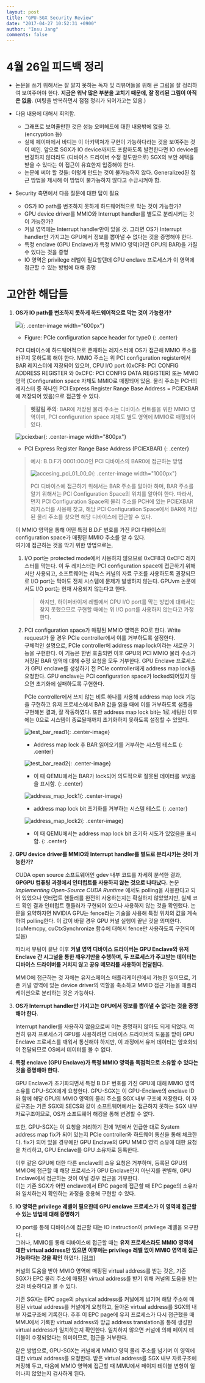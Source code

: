 ```yaml
---
layout: post
title: "GPU-SGX Security Review"
date: "2017-04-27 10:52:31 +0900"
author: "Insu Jang"
comments: false
---
```


# 4월 26일 피드백 정리
- 논문을 쓰기 위해서는 잘 알지 못하는 독자 및 리뷰어들을 위해 큰 그림을 잘 정리하여 보여주어야 한다.
**지금은 워낙 많은 부분을 고치기 때문에, 잘 정리된 그림이 아직은 없음.** (미팅을 반복하면서 점점 정리가 되어가고는 있음.)
- 다음 내용에 대해서 회의함.
    - 그래프로 보여줄만한 것은 성능 오버헤드에 대한 내용밖에 없을 것. (encryption 등)
    - 실제 페이퍼에서 바디는 이 아키텍쳐가 구현이 가능하다라는 것을 보여주는 것이 메인. 앞으로 SGX가
    IO device까지도 포함하도록 발전한다면 IO device를 변경하지 않더라도 (디바이스 드라이버 수정 정도만으로)
    SGX의 보안 혜택을 받을 수 있다는 이 접근이 유효한지 입증해야 한다.
    - 논문에 써야 할 것들: 이렇게 만드는 것이 불가능하지 않다. Generalized된 접근 방법을 제시해
    이 방법이 불가능하지 않다고 수긍시켜야 함.

- Security 측면에서 다음 질문에 대한 답이 필요
    - OS가 IO path를 변조하지 못하게 하드웨어적으로 막는 것이 가능한가?
    - GPU device driver를 MMIO와 Interrupt handler를 별도로 분리시키는 것이 가능한가?
    - 커널 영역에는 Interrupt handler만이 있을 것. 그러면 OS가 Interrupt handler만 가지고는
    GPU에서 정보를 뽑아낼 수 없다는 것을 증명해야 한다.
    - 특정 enclave (GPU Enclave)가 특정 MMIO 영역(어떤 GPU의 BAR)을 가질 수 있다는 것을 증명
    - IO 영역은 privilege 레벨이 필요할텐데 GPU enclave 프로세스가 이 영역에 접근할 수 있는 방법에 대해 증명

# 고안한 해답들
1. **OS가 IO path를 변조하지 못하게 하드웨어적으로 막는 것이 가능한가?**

    ![](https://upload.wikimedia.org/wikipedia/commons/thumb/c/ca/Pci-config-space.svg/1280px-Pci-config-space.svg.png){: .center-image width="600px"}
    * Figure: PCIe configuration sapce header for type0
    {: .center}

    PCI 디바이스에 하드웨어적으로 존재하는 레지스터에 OS가 접근해 MMIO 주소를 바꾸지 못하도록 해야 한다. MMIO 주소는 위 PCI configuration register에서 BAR 레지스터에 저장되어 있으며, CPU I/O port (0xCF8: PCI CONFIG ADDRESS REGISTER 와 0xCFC: PCI CONFIG DATA REGISTER) 또는 MMIO 영역 (Configuration space 자체도 MMIO로 매핑되어 있음. 물리 주소는 PCH의 레지스터 중 하나인 PCI Express Register Range Base Address = PCIEXBAR에 저장되어 있음)으로 접근할 수 있다.

    > **헷갈림 주의**: BAR에 저장된 물리 주소는 디바이스 컨트롤을 위한 MMIO 영역이며, PCI configuration space 자체도 별도 영역에 MMIO로 매핑되어 있다.

    ![pciexbar](/assets/images/protected/170427/pciexbar.png){: .center-image width="800px"}
    * PCI Express Register Range Base Address (PCIEXBAR)
    {: .center}

    > 예시: B.D.F가 0001:00.0인 PCI 디바이스의 BAR0에 접근하는 방법
    >
    > ![accesing_pci_01_00_0](/assets/images/protected/170427/accesing_pci_01_00_0.png){: .center-image width="1000px"}
    >
    > PCI 디바이스에 접근하기 위해서는 BAR 주소를 알아야 하며, BAR 주소를 알기 위해서는 PCI Configuration Space의 위치를 알아야 한다. 따라서, 먼저 PCI Configuration Space의 물리 주소를 PCH에 있는 PCIEXBAR 레지스터를 사용해 찾고, 해당 PCI Configuration Space에서 BAR에 저장된 물리 주소를 찾으면 해당 디바이스에 접근할 수 있다.

    이 MMIO 영역을 통해 어떤 특정 B.D.F 번호를 가진 PCI 디바이스의 configuration space가 매핑된 MMIO 주소를 알 수 있다.  
    여기에 접근하는 것을 막기 위한 방법으로는,

    1. I/O port는 protected mode에서 사용하지 않으므로 0xCF8과 0xCFC 레지스터를 막는다. 이 두 레지스터는 PCI configuration space에 접근하기 위해서만 사용되고, 소프트웨어는 리눅스 커널의 자료 구조를 사용하도록 권장되므로 I/O port는 막아도 전체 시스템에 문제가 발생하지 않는다. GPUvm 논문에서도 I/O port는 현재 사용되지 않는다고 한다.

        > 하지만, 하이퍼바이저 레벨에서 CPU I/O port를 막는 방법에 대해서는 찾지 못했으므로 구현할 때에는 위 I/O port를 사용하지 않는다고 가정한다.

    2. PCI configuration space가 매핑된 MMIO 영역은 RO로 한다. Write request가 올 경우 PCIe controller에서 이를 거부하도록 설정한다.  
    구체적인 설명으로, PCIe controller에 address map lock이라는 새로운 기능을 구현한다. 이 기능은 한번 호출되면 이후 GPU의 PCI MMIO 물리 주소가 저장된 BAR 영역에 대해 수정 요청을 모두 거부한다. GPU Enclave 프로세스가 GPU enclave를 생성하기 전 PCIe controller에게 address map lock을 요청한다. GPU enclave는 PCI configuration space가 locked되어있지 않으면 초기화에 실패하도록 구현한다.

        PCIe controller에서 쓰지 않는 비트 하나를 사용해 address map lock 기능을 구현하고 유저 프로세스에서 BAR 값을 읽을 때에 이를 거부하도록 샘플을 구현해본 결과, 잘 작동하였다. 또한 address map lock bit는 1로 세팅된 이후에는 0으로 시스템이 종료될때까지 초기화하지 못하도록 설정할 수 있었다.

        ![test_bar_read1](/assets/images/protected/170427/test_bar_read1.png){: .center-image}
        * Address map lock 후 BAR 읽어오기를 거부하는 시스템 테스트
        {: .center}

        ![test_bar_read2](/assets/images/protected/170427/test_bar_read2.png){: .center-image}
        * 이 때 QEMU에서는 BAR가 lock되어 의도적으로 잘못된 데이터를 보냈음을 표시함.
        {: .center}

        ![address_map_lock1](/assets/images/protected/170427/address_map_lock1.png){: .center-image}
        * address map lock bit 초기화를 거부하는 시스템 테스트
        {: .center}

        ![address_map_lock2](/assets/images/protected/170427/address_map_lock2.png){: .center-image}
        * 이 때 QEMU에서는 address map lock bit 초기화 시도가 있었음을 표시함.
        {: .center}

2. **GPU device driver를 MMIO와 Interrupt handler를 별도로 분리시키는 것이 가능한가?**

    CUDA open source 소프트웨어인 gdev 내부 코드를 자세히 분석한 결과, **GPGPU 컴퓨팅 과정에서 인터럽트를 사용하지 않는 것으로 나타났다.** 논문 *Implementing Open-Source CUDA Runtime* 에서도 polling을 사용한다고 되어 있었으나 인터럽트 핸들러를 완전히 사용하는지는 확실하지 않았었지만, 실제 코드 확인 결과 인터럽트 핸들러가 구현되어 있으나 사용하지 않는 것을 확인했다. 논문을 요약하자면 NVIDIA GPU는 fence라는 기술을 사용해 특정 위치의 값을 계속하여 polling한다. 이 값이 바뀔 경우 GPU 커널 실행이 끝난 것을 의미한다. (cuMemcpy, cuCtxSynchronize 함수에 대해서 fence만 사용하도록 구현되어 있음)

    따라서 부팅이 끝난 이후 **커널 영역 디바이스 드라이버는 GPU Enclave와 유저 Enclave 간 시그널을 통한 깨우기만을 수행하며, 두 프로세스가 주고받는 데이터는 디바이스 드라이버를 거치지 않고 공유 메모리를 사용하여 전달된다.**

    MMIO에 접근하는 것 자체는 유저스페이스 애플리케이션에서 가능한 일이므로, 기존 커널 영역에 있는 device driver의 역할을 축소하고 MMIO 접근 기능을 애플리케이션으로 분리하는 것은 가능하다.

3. **OS가 Interrupt handler만 가지고는 GPU에서 정보를 뽑아낼 수 없다는 것을 증명해야 한다.**

    Interrupt handler를 사용하지 않음으로써 이는 증명하지 않아도 되게 되었다. 여전히 유저 프로세스가 GPU를 사용하려면 디바이스 드라이버의 도움을 받아 GPU Enclave 프로세스를 깨워서 통신해야 하지만, 이 과정에서 유저 데이터는 암호화되어 전달되므로 OS에서 데이터를 볼 수 없다.

4. **특정 enclave (GPU Enclave)가 특정 MMIO 영역을 독점적으로 소유할 수 있다는 것을 증명해야 한다.**

    GPU Enclave가 초기화되면서 특정 B.D.F 번호를 가진 GPU에 대해 MMIO 영역 소유를 GPU-SGX에게 요청한다. GPU-SGX는 이 GPU-Enclave의 enclave ID와 함께 해당 GPU의 MMIO 영역의 물리 주소를 SGX 내부 구조에 저장한다. 이 자료구조는 기존 SGX의 SECS와 같이 소프트웨어에서는 접근하지 못하는 SGX 내부 자료구조이므로, OS가 소프트웨어 해킹을 통해 변경할 수 없다.

    또한, GPU-SGX는 이 요청을 처리하기 전에 1번에서 언급한 대로 System address map fix가 되어 있는지 PCIe controller와 하드웨어 통신을 통해 체크한다. fix가 되어 있을 경우에만 GPU Enclave의 GPU MMIO 영역 소유에 대한 요청을 처리하고, GPU Enclave를 GPU 소유자로 등록한다.

    이후 같은 GPU에 대한 다른 enclave의 소유 요청은 거부하며, 등록된 GPU의 MMIO에 접근할 때 해당 프로세스가 GPU Enclave인지 아닌지를 판별해, GPU Enclave에서 접근하는 것이 아닐 경우 접근을 거부한다.  
    이는 기존 SGX가 어떤 enclave에서 EPC page에 접근할 때 EPC page의 소유자와 일치하는지 확인하는 과정을 응용해 구현할 수 있다.

5. **IO 영역은 privilege 레벨이 필요한데 GPU enclave 프로세스가 이 영역에 접근할 수 있는 방법에 대해 증명하기**

    IO port를 통해 디바이스에 접근할 때는 IO instruction이 privilege 레벨을 요구한다.  
    그러나, MMIO를 통해 디바이스에 접근할 때는 **유저 프로세스라도 MMIO 영역에 대한 virtual address만 있으면 이후에는 privilege 레벨 없이 MMIO 영역에 접근 가능하다는 것을 확인** 하였다. [\[링크\]](/protecteduic2ws/2017-04-03/gpu-enclave-protection-mechanism/)

    커널의 도움을 받아 MMIO 영역에 매핑된 virtual address를 받는 것은, 기존 SGX가 EPC 물리 주소에 매핑된 virtual address를 받기 위해 커널의 도움을 받는 것과 비슷하다고 볼 수 있다.

    기존 SGX는 EPC page의 physical address를 커널에게 넘기며 해당 주소에 매핑된 virtual address를 커널에게 요청하고, 돌아온 virtual address를 SGX의 내부 자료구조에 기록한다. 추후 이 EPC page에 유저 프로세스가 다시 접근했을 때 MMU에서 기록한 virtual address와 방금 address translation을 통해 생성한 virtual address가 일치하는지 확인한다. 일치하지 않으면 커널에 의해 페이지 테이블이 수정되었다는 의미이므로, 접근을 거부한다.

    같은 방법으로, GPU-SGX는 커널에게 MMIO 영역 물리 주소를 넘기며 이 영역에 대한 virtual address를 요청한다. 받은 virtual address를 SGX 내부 자료구조에 저장해 두고, 다음에 MMIO 영역에 접근할 때 MMU에서 페이지 테이블 변형이 일어나지 않았는지 검사하게 된다.
